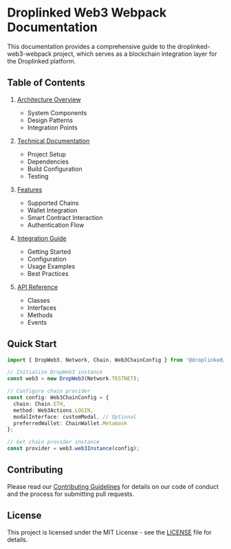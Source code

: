 # Droplinked Web3 Webpack Documentation

This documentation provides a comprehensive guide to the droplinked-web3-webpack project, which serves as a blockchain integration layer for the Droplinked platform.

## Table of Contents

1. [Architecture Overview](./architecture.md)
   - System Components
   - Design Patterns
   - Integration Points

2. [Technical Documentation](./technical.md)
   - Project Setup
   - Dependencies
   - Build Configuration
   - Testing

3. [Features](./features.md)
   - Supported Chains
   - Wallet Integration
   - Smart Contract Interaction
   - Authentication Flow

4. [Integration Guide](./integration.md)
   - Getting Started
   - Configuration
   - Usage Examples
   - Best Practices

5. [API Reference](./api-reference.md)
   - Classes
   - Interfaces
   - Methods
   - Events

## Quick Start

```typescript
import { DropWeb3, Network, Chain, Web3ChainConfig } from '@droplinked/web3-webpack';

// Initialize DropWeb3 instance
const web3 = new DropWeb3(Network.TESTNET);

// Configure chain provider
const config: Web3ChainConfig = {
  chain: Chain.ETH,
  method: Web3Actions.LOGIN,
  modalInterface: customModal, // Optional
  preferredWallet: ChainWallet.Metamask
};

// Get chain provider instance
const provider = web3.web3Instance(config);
```

## Contributing

Please read our [Contributing Guidelines](./CONTRIBUTING.md) for details on our code of conduct and the process for submitting pull requests.

## License

This project is licensed under the MIT License - see the [LICENSE](./LICENSE) file for details. 
